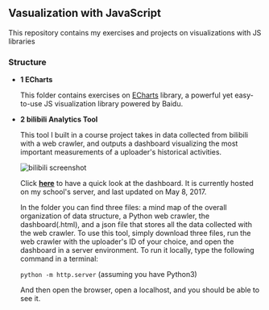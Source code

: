 ## Vasualization with JavaScript
This repository contains my exercises and projects on visualizations with JS libraries

### Structure
- **1 ECharts**

  This folder contains exercises on [ECharts](http://echarts.baidu.com/index.html) library, a powerful yet easy-to-use JS visualization library powered by Baidu. 
- **2 bilibili Analytics Tool**

  This tool I built in a course project takes in data collected from bilibili with a web crawler, and outputs a dashboard visualizing the most important measurements of a uploader's historical activities. 

  ![bilibili screenshot](https://raw.githubusercontent.com/estepona/Visualization_JavaScript/master/2%20bilibili%20Analytics%20Tool/bilibili.png)
  
  Click **[here](http://www.terpconnect.umd.edu/~bz0045/INST741_finalProject/bilibili_dashboard.html)** to have a quick look at the dashboard. It is currently hosted on my school's server, and last updated on May 8, 2017.

  In the folder you can find three files: a mind map of the overall organization of data structure, a Python web crawler, the dashboard(.html), and a json file that stores all the data collected with the web crawler. To use this tool, simply download three files, run the web crawler with the uploader's ID of your choice, and open the dashboard in a server environment. To run it locally, type the following command in a terminal:

  `python -m http.server` (assuming you have Python3)
  
  And then open the browser, open a localhost, and you should be able to see it.


